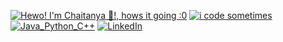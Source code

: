 [![Hewo! I'm Chaitanya 👾!,  hows it going :0](https://pimp-my-readme.webapp.io/pimp-my-readme/wavy-banner?subtitle=%20hows%20it%20going%20%3A0&title=Hewo%21%20I%27m%20Chaitanya%20%F0%9F%91%BE%21)](https://pimp-my-readme.webapp.io)
[![i code sometimes ](https://pimp-my-readme.webapp.io/pimp-my-readme/sliding-text?emojis=23f3&text=%2520%2520%2520%2520i%2520code%2520sometimes%2520)](https://pimp-my-readme.webapp.io)
[![Java_Python_C++](https://pimp-my-readme.webapp.io/pimp-my-readme/technology?technology=Java_Python_C%2B%2B)](https://pimp-my-readme.webapp.io)
[![LinkedIn](https://pimp-my-readme.webapp.io/pimp-my-readme/social-media?social=LinkedIn)](https://www.linkedin.com/in/chaitanyajoshix/)
